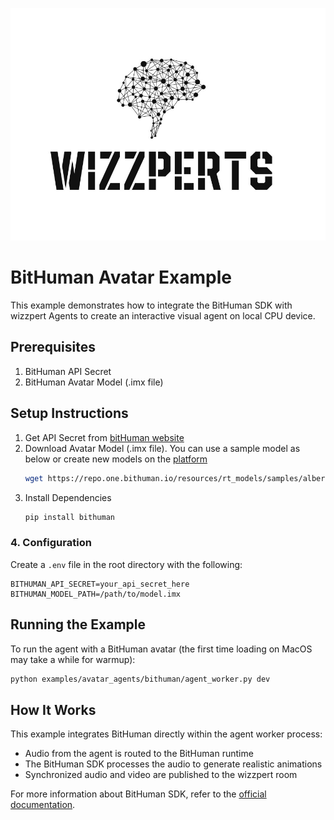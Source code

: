 ![Wizzpert Logo](wizzpert-plugins/assets/logo.png)

# BitHuman Avatar Example

This example demonstrates how to integrate the BitHuman SDK with wizzpert Agents to create an interactive visual agent on local CPU device.

## Prerequisites

1. BitHuman API Secret
2. BitHuman Avatar Model (.imx file)

## Setup Instructions

1. Get API Secret from [bitHuman website](https://bithuman.io)
2. Download Avatar Model (.imx file). You can use a sample model as below
or create new models on the [platform](https://console.bithuman.io/imagineX) 
    ```bash
    wget https://repo.one.bithuman.io/resources/rt_models/samples/albert_einstein.imx
    ```
3. Install Dependencies
    ```bash
    pip install bithuman
    ```

### 4. Configuration

Create a `.env` file in the root directory with the following:

```
BITHUMAN_API_SECRET=your_api_secret_here
BITHUMAN_MODEL_PATH=/path/to/model.imx
```

## Running the Example

To run the agent with a BitHuman avatar (the first time loading on MacOS may take a while for warmup):

```bash
python examples/avatar_agents/bithuman/agent_worker.py dev
```

## How It Works

This example integrates BitHuman directly within the agent worker process:
- Audio from the agent is routed to the BitHuman runtime
- The BitHuman SDK processes the audio to generate realistic animations
- Synchronized audio and video are published to the wizzpert room

For more information about BitHuman SDK, refer to the [official documentation](https://docs.bithuman.io/api-reference/sdk/quick-start).
